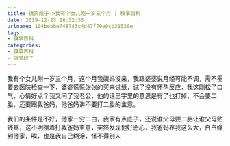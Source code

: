 ```yaml
---
title: 搞笑段子->我有个女儿刚一岁三个月 | 糗事百科
date: 2019-12-23 18:32:33
urlname: 104bebbe748743c4d47f79e9cb31530e
tags: 
- 糗事百科
categories:
- 糗事百科
- 搞笑段子
---
```

我有个女儿刚一岁三个月，这个月我姨妈没来，我跟婆婆说月经可能不调，需不需要去医院检查一下，婆婆慌慌张张的买来试纸，试了没有怀孕反应，我这刚松了口气，心情好点？我又问了我老公，他的话里字里的意思是有了也打掉，不会要二胎，还要跟我爸妈，他爸妈讲不要打二胎的主意。

我们的条件是不好，他家一穷二白，我家有点底子，还说谁父母要二胎让谁父母贴钱养，这不明摆着打我爸妈主意，突然发现他好恶心，我爸妈养我这么大，白白嫁到他家，唉，也是我自己糊涂，怪不得别人


